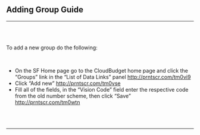 <html>
<body>

<head>
    <meta charset="UTF-8">
    <title>Adding Group Guide</title>
</head>

<h2 id='pageTop'>Adding Group Guide</h2>
<hr/>
<br/>
<br/>

<div>
    <p>To add a new group do the following:</p>
    <br/>
    <ul>
        <li> On the SF Home page go to the CloudBudget home page and click the “Groups” link in the “List of Data Links” panel  <a target="_blank"  href="http://prntscr.com/tm0vi9">http://prntscr.com/tm0vi9</a></li>
        <li> Click “Add new”   <a target="_blank"  href="http://prntscr.com/tm0vse">http://prntscr.com/tm0vse</a></li>
        <li>Fill all of the fields, in the “Vision Code” field enter the respective code from the old number scheme, then click “Save” <a target="_blank" href="http://prntscr.com/tm0wtn">http://prntscr.com/tm0wtn</a></li>
    </ul>
</div>
<br/>

<br/>
<hr/>
<!--<div>
    Navigate to:
    <p><a href="https://cloudbudgetinc.github.io/Docs/CBCore">CB Base Documentation</a></p>
</div>-->

<button onclick="topFunction()" id="myBtn" title="Go to top">Top</button>

<script>
    let mybutton = document.getElementById("myBtn");
    window.onscroll = function () {
        scrollFunction()
    };

    function scrollFunction() {
        mybutton.style.display = document.body.scrollTop > 20 || document.documentElement.scrollTop > 20 ? "block" : "none";
    }

    function topFunction() {
        document.body.scrollTop = 0;
        document.documentElement.scrollTop = 0;
    }
</script>

<style>
    #myBtn {
        display: none;
        position: fixed;
        bottom: 20px;
        right: 30px;
        z-index: 99;
        font-size: 18px;
        border: 1px solid #b5e853;
        outline: none;
        background-color: #171717;
        color: #b5e853;
        cursor: pointer;
        padding: 15px;
        border-radius: 4px;
    }

    #myBtn:hover {
        background-color: #181818;
    }
</style>


</body>
</html>